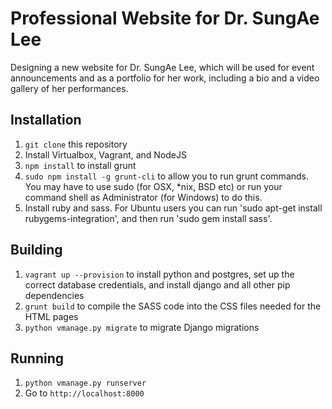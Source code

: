 # Professional Website for Dr. SungAe Lee

Designing a new website for Dr. SungAe Lee, which will be used for event announcements and as a portfolio for her work, including a bio and a video gallery of her performances.

## Installation

1. `git clone` this repository
2. Install Virtualbox, Vagrant, and NodeJS
3. `npm install` to install grunt
4. `sudo npm install -g grunt-cli` to allow you to run grunt commands. You may have to use sudo (for OSX, *nix, BSD etc) or run your command shell as Administrator (for Windows) to do this.
5. Install ruby and sass. For Ubuntu users you can run 'sudo apt-get install rubygems-integration', and then run 'sudo gem install sass'.

## Building
1. `vagrant up --provision` to install python and postgres, set up the correct database credentials, and install django and all other pip dependencies
2. `grunt build` to compile the SASS code into the CSS files needed for the HTML pages
3. `python vmanage.py migrate` to migrate Django migrations

## Running
1. `python vmanage.py runserver`
2. Go to `http://localhost:8000`
